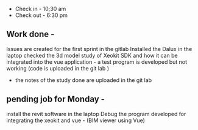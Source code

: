 * Check in - 10;30 am
* Check out  - 6:30 pm

## Work done - 
Issues are created for the first sprint in the gitlab
Installed the Dalux in the laptop checked the 3d model
study of Xeokit SDK  and how it can be integrated into the vue application - a test program is developed but not working (code is uploaded in the git lab )

*  the notes of the study done are uploaded in the git lab 

## pending job for Monday - 
install the revit software in the laptop 
Debug the program developed for integrating the xeokit and vue - (BIM viewer using Vue)
